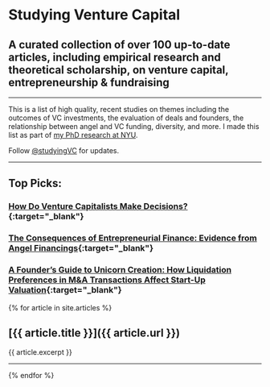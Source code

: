 
# Studying Venture Capital 

## A curated collection of over 100 up-to-date articles, including empirical research and theoretical scholarship, on venture capital, entrepreneurship &amp; fundraising

---

This is a list of high quality, recent studies on themes including the outcomes of VC investments, the evaluation of deals and founders, the relationship between angel and VC funding, diversity, and more. I made this list as part of [my PhD research at NYU](https://github.com/francisjervis/phd). 

Follow [@studyingVC](https://twitter.com/studyingVC) for updates.

---

## Top Picks:

### [How Do Venture Capitalists Make Decisions?](http://studying.vc/articles/how-do-venture-capitalists-make.html){:target="_blank"}

### [The Consequences of Entrepreneurial Finance: Evidence from Angel Financings](http://studying.vc/articles/the-consequences-of-entrepreneurial-finance.html){:target="_blank"}

### [A Founder’s Guide to Unicorn Creation: How Liquidation Preferences in M&A Transactions Affect Start-Up Valuation](http://studying.vc/articles/a-founders-guide-to-unicorn.html){:target="_blank"}

{% for article in site.articles %}

## [{{ article.title }}]({{ article.url }})
{{ article.excerpt }}

---

{% endfor %}
